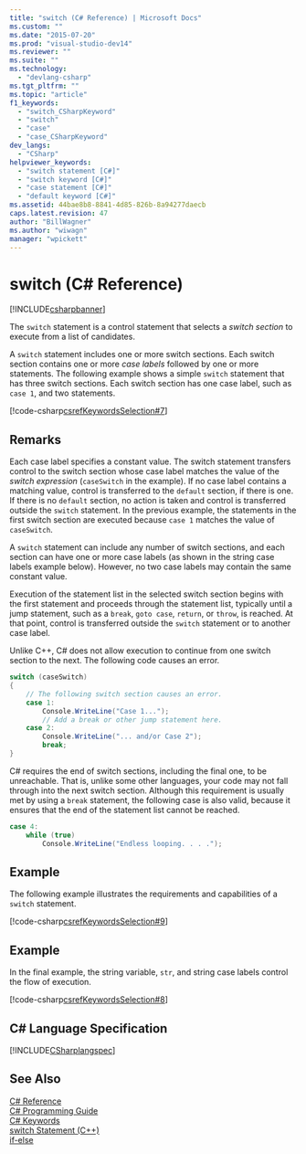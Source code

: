 ```yaml
---
title: "switch (C# Reference) | Microsoft Docs"
ms.custom: ""
ms.date: "2015-07-20"
ms.prod: "visual-studio-dev14"
ms.reviewer: ""
ms.suite: ""
ms.technology: 
  - "devlang-csharp"
ms.tgt_pltfrm: ""
ms.topic: "article"
f1_keywords: 
  - "switch_CSharpKeyword"
  - "switch"
  - "case"
  - "case_CSharpKeyword"
dev_langs: 
  - "CSharp"
helpviewer_keywords: 
  - "switch statement [C#]"
  - "switch keyword [C#]"
  - "case statement [C#]"
  - "default keyword [C#]"
ms.assetid: 44bae8b8-8841-4d85-826b-8a94277daecb
caps.latest.revision: 47
author: "BillWagner"
ms.author: "wiwagn"
manager: "wpickett"
---
```

# switch (C# Reference)
[!INCLUDE[csharpbanner](../../../includes/csharpbanner.md)]

The `switch` statement is a control statement that selects a *switch section* to execute from a list of candidates.  
  
 A `switch` statement includes one or more switch sections. Each switch section contains one or more *case labels* followed by one or more statements. The following example shows a simple `switch` statement that has three switch sections. Each switch section has one case label, such as `case 1`, and two statements.  
  
 [!code-csharp[csrefKeywordsSelection#7](../../../samples/snippets/csharp/VS_Snippets_VBCSharp/csrefKeywordsSelection/CS/csrefKeywordsSelection.cs#7)]  
  
## Remarks  
 Each case label specifies a constant value. The switch statement transfers control to the switch section whose case label matches the value of the *switch expression* (`caseSwitch` in the example). If no case label contains a matching value, control is transferred to the `default` section, if there is one. If there is no `default` section, no action is taken and control is transferred outside the `switch` statement. In the previous example, the statements in the first switch section are executed because `case 1` matches the value of `caseSwitch`.  
  
 A `switch` statement can include any number of switch sections, and each section can have one or more case labels (as shown in the string case labels example below). However, no two case labels may contain the same constant value.  
  
 Execution of the statement list in the selected switch section begins with the first statement and proceeds through the statement list, typically until a jump statement, such as a `break`, `goto case`, `return`, or `throw`, is reached. At that point, control is transferred outside the `switch` statement or to another case label.  
  
 Unlike C++, C# does not allow execution to continue from one switch section to the next. The following code causes an error.  
  
```csharp  
switch (caseSwitch)  
{  
    // The following switch section causes an error.  
    case 1:  
        Console.WriteLine("Case 1...");  
        // Add a break or other jump statement here.  
    case 2:  
        Console.WriteLine("... and/or Case 2");  
        break;  
}  
```  
  
 C# requires the end of switch sections, including the final one, to be unreachable.  That is, unlike some other languages, your code may not fall through into the next switch section.  Although this requirement is usually met by using a `break` statement, the following case is also valid, because it ensures that the end of the statement list cannot be reached.  
  
```csharp  
case 4:  
    while (true)  
        Console.WriteLine("Endless looping. . . .");  
```  
  
## Example  
 The following example illustrates the requirements and capabilities of a `switch` statement.  
  
 [!code-csharp[csrefKeywordsSelection#9](../../../samples/snippets/csharp/VS_Snippets_VBCSharp/csrefKeywordsSelection/CS/csrefKeywordsSelection.cs#9)]  
  
## Example  
 In the final example, the string variable, `str`, and string case labels control the flow of execution.  
  
 [!code-csharp[csrefKeywordsSelection#8](../../../samples/snippets/csharp/VS_Snippets_VBCSharp/csrefKeywordsSelection/CS/csrefKeywordsSelection.cs#8)]  
  
## C# Language Specification  
 [!INCLUDE[CSharplangspec](../../../includes/csharplangspec-md.md)]  
  
## See Also  
 [C# Reference](../../../csharp/language-reference/index.md)   
 [C# Programming Guide](../../../csharp/programming-guide/index.md)   
 [C# Keywords](../../../csharp/language-reference/keywords/index.md)   
 [switch Statement (C++)](/visual-cpp/cpp/switch-statement-cpp)   
 [if-else](../../../csharp/language-reference/keywords/if-else.md)